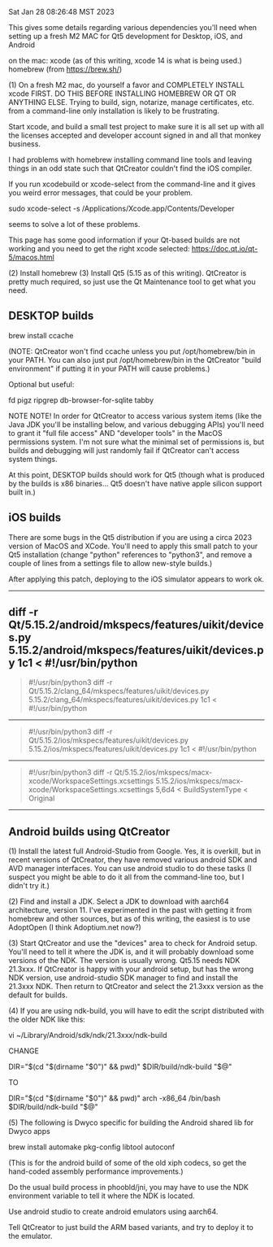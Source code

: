 Sat Jan 28 08:26:48 MST 2023

This gives some details regarding various dependencies you'll need
when setting up a fresh M2 MAC for Qt5 development for Desktop,
iOS, and Android

on the mac:
	xcode (as of this writing, xcode 14 is what is being used.)
	homebrew (from https://brew.sh/)

(1) On a fresh M2 mac, do yourself a favor and COMPLETELY INSTALL
xcode FIRST.  DO THIS BEFORE INSTALLING HOMEBREW OR QT OR ANYTHING
ELSE. Trying to build, sign, notarize, manage certificates, etc.
from a command-line only installation is likely to be frustrating.

Start xcode, and build a small test project to make sure it is all
set up with all the licenses accepted and developer account signed
in and all that monkey business.

I had problems with homebrew installing command line tools and
leaving things in an odd state such that QtCreator couldn't find
the iOS compiler.

If you run xcodebuild or xcode-select from the command-line and it
gives you weird error messages, that could be your problem.

sudo xcode-select -s /Applications/Xcode.app/Contents/Developer

seems to solve a lot of these problems.

This page has some good information if your Qt-based builds are not
working and you need to get the right xcode selected:
https://doc.qt.io/qt-5/macos.html

(2) Install homebrew
(3) Install Qt5 (5.15 as of this writing). QtCreator is pretty much required, so just use the Qt Maintenance tool to get what you need.

DESKTOP builds
--------------

brew install ccache

(NOTE: QtCreator won't find ccache unless you put /opt/homebrew/bin
in your PATH. You can also just put /opt/homebrew/bin in the QtCreator
"build environment" if putting it in your PATH will cause problems.)

Optional but useful:

fd
pigz
ripgrep
db-browser-for-sqlite
tabby

NOTE NOTE! In order for QtCreator to access various system items
(like the Java JDK you'll be installing below, and various debugging
APIs) you'll need to grant it "full file access" AND "developer
tools" in the MacOS permissions system. I'm not sure what the minimal
set of permissions is, but builds and debugging will just randomly
fail if QtCreator can't access system things.

At this point, DESKTOP builds should work for Qt5 (though what is
produced by the builds is x86 binaries... Qt5 doesn't have native
apple silicon support built in.)

iOS builds
----------
There are some bugs in the Qt5 distribution if you are using a circa
2023 version of MacOS and XCode. You'll need to apply this small
patch to your Qt5 installation (change "python" references to
"python3", and remove a couple of lines from a settings file to
allow new-style builds.)

After applying this patch, deploying to the iOS simulator appears
to work ok.

--------------------------------
diff -r Qt/5.15.2/android/mkspecs/features/uikit/devices.py 5.15.2/android/mkspecs/features/uikit/devices.py
1c1
< #!/usr/bin/python
---
> #!/usr/bin/python3
diff -r Qt/5.15.2/clang_64/mkspecs/features/uikit/devices.py 5.15.2/clang_64/mkspecs/features/uikit/devices.py
1c1
< #!/usr/bin/python
---
> #!/usr/bin/python3
diff -r Qt/5.15.2/ios/mkspecs/features/uikit/devices.py 5.15.2/ios/mkspecs/features/uikit/devices.py
1c1
< #!/usr/bin/python
---
> #!/usr/bin/python3
diff -r Qt/5.15.2/ios/mkspecs/macx-xcode/WorkspaceSettings.xcsettings 5.15.2/ios/mkspecs/macx-xcode/WorkspaceSettings.xcsettings
5,6d4
< 	<key>BuildSystemType</key>
< 	<string>Original</string>
------------------------------------


Android builds using QtCreator
------------------------------
(1) Install the latest full Android-Studio from Google. Yes, it is
overkill, but in recent versions of QtCreator, they have removed
various android SDK and AVD manager interfaces. You can use android
studio to do these tasks (I suspect you might be able to do it all
from the command-line too, but I didn't try it.)

(2) Find and install a JDK.  Select a JDK to download with aarch64
architecture, version 11.  I've experimented in the past with getting
it from homebrew and other sources, but as of this writing, the
easiest is to use AdoptOpen (I think Adoptium.net now?)


(3) Start QtCreator and use the "devices" area to check for Android
setup. You'll need to tell it where the JDK is, and it will probably
download some versions of the NDK. The version is usually wrong.
Qt5.15 needs NDK 21.3xxx. If QtCreator is happy with your android
setup, but has the wrong NDK version, use android-studio SDK manager
to find and install the 21.3xxx NDK. Then return to QtCreator and
select the 21.3xxx version as the default for builds.

(4) If you are using ndk-build, you will have to edit the script distributed with the older NDK like this:

vi ~/Library/Android/sdk/ndk/21.3xxx/ndk-build

CHANGE

DIR="$(cd "$(dirname "$0")" && pwd)"
$DIR/build/ndk-build "$@"

TO

DIR="$(cd "$(dirname "$0")" && pwd)"
arch -x86_64 /bin/bash $DIR/build/ndk-build "$@"

(5) The following is Dwyco specific for building the Android shared lib for Dwyco apps

brew install automake pkg-config libtool autoconf

(This is for the android build of some of the old xiph codecs, so
get the hand-coded assembly performance improvements.)

Do the usual build process in phoobld/jni, you may have to use the NDK environment variable to tell it where the NDK is located.

Use android studio to create android emulators using aarch64.

Tell QtCreator to just build the ARM based variants, and try to deploy it to the emulator.
